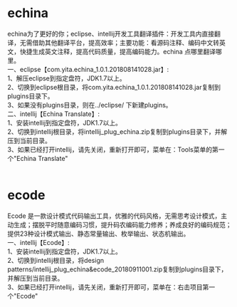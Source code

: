 # echina
echina为了更好的你；eclipse、intellij开发工具翻译插件：开发工具内直接翻译，无需借助其他翻译平台，提高效率；主要功能：看源码注释、编码中文转英文，快捷生成英文注释，提高代码质量，提高编码能力。echina 点哪里翻译哪里。<br>
一、eclipse【com.yita.echina_1.0.1.201808141028.jar】:<br>
1、解压eclipse到指定盘符，JDK1.7以上。<br>
2、切换到eclipse根目录，将com.yita.echina_1.0.1.201808141028.jar复制到plugins目录下。<br>
3、如果没有plugins目录，则在../eclipse/ 下新建plugins。<br>
二、intellij【Echina Translate】:<br>
1、安装intellij到指定盘符，JDK1.7以上。<br>
2、切换到intellij根目录，将intellij_plug_echina.zip复制到plugins目录下，并解压到当前目录。<br>
3、如果已经打开intellij，请先关闭，重新打开即可，菜单在：Tools菜单的第一个"Echina Translate"<br><br>
# ecode
Ecode 是一款设计模式代码输出工具，优雅的代码风格，无需思考设计模式，主动生成；摆脱平时随意编码习惯，提升码农编码能力修养；养成良好的编码规范；提供23种设计模式输出、静态常量输出、枚举输出、状态机输出。<br>
一、intellij【Ecode】:<br>
1、安装intellij到指定盘符，JDK1.7以上。<br>
2、切换到intellij根目录，将design patterns/intellij_plug_echina&ecode_20180911001.zip复制到plugins目录下，并解压到当前目录。<br>
3、如果已经打开intellij，请先关闭，重新打开即可，菜单在：右击项目第一个"Ecode"<br>
